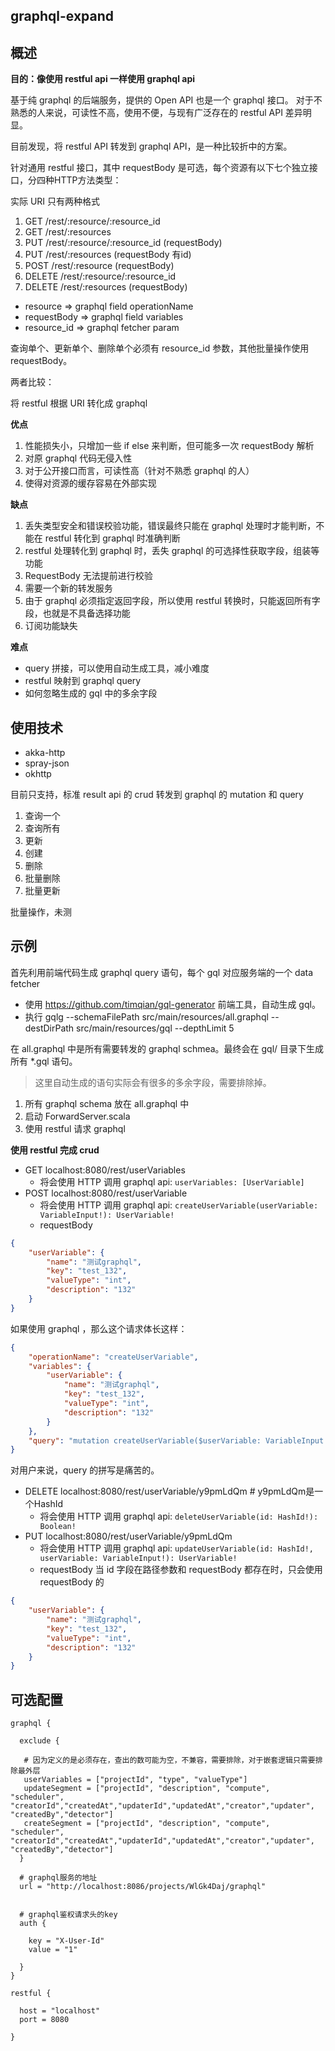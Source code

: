 graphql-expand
--

## 概述

**目的：像使用 restful api 一样使用 graphql api**

基于纯 graphql 的后端服务，提供的 Open API 也是一个 graphql 接口。
对于不熟悉的人来说，可读性不高，使用不便，与现有广泛存在的 restful API 差异明显。

目前发现，将 restful API 转发到 graphql API，是一种比较折中的方案。

针对通用 restful 接口，其中 requestBody 是可选，每个资源有以下七个独立接口，分四种HTTP方法类型：

实际 URI 只有两种格式

1. GET /rest/:resource/:resource_id
2. GET /rest/:resources
3. PUT /rest/:resource/:resource_id             (requestBody)
4. PUT /rest/:resources             (requestBody 有id)
5. POST /rest/:resource             (requestBody)
6. DELETE /rest/:resource/:resource_id 
7. DELETE /rest/:resources          (requestBody)

- resource => graphql field operationName
- requestBody => graphql field variables
- resource_id => graphql fetcher param 

查询单个、更新单个、删除单个必须有 resource_id 参数，其他批量操作使用 requestBody。

两者比较：

将 restful 根据 URI 转化成 graphql

**优点**
1. 性能损失小，只增加一些 if else 来判断，但可能多一次 requestBody 解析
2. 对原 graphql 代码无侵入性
3. 对于公开接口而言，可读性高（针对不熟悉 graphql 的人）
4. 使得对资源的缓存容易在外部实现

**缺点**
1. 丢失类型安全和错误校验功能，错误最终只能在 graphql 处理时才能判断，不能在 restful 转化到 graphql 时准确判断
2. restful 处理转化到 graphql 时，丢失 graphql 的可选择性获取字段，组装等功能
3. RequestBody 无法提前进行校验
4. 需要一个新的转发服务
5. 由于 graphql 必须指定返回字段，所以使用 restful 转换时，只能返回所有字段，也就是不具备选择功能
6. 订阅功能缺失

**难点**
* query 拼接，可以使用自动生成工具，减小难度
* restful 映射到 graphql query
* 如何忽略生成的 gql 中的多余字段

## 使用技术

* akka-http
* spray-json
* okhttp


目前只支持，标准 result api 的 crud 转发到 graphql 的 mutation 和 query 

1. 查询一个
2. 查询所有
3. 更新
4. 创建
5. 删除
6. 批量删除
7. 批量更新

批量操作，未测

## 示例

首先利用前端代码生成 graphql query 语句，每个 gql 对应服务端的一个 data fetcher 

- 使用 https://github.com/timqian/gql-generator 前端工具，自动生成 gql。
- 执行 gqlg --schemaFilePath src/main/resources/all.graphql --destDirPath src/main/resources/gql --depthLimit 5

在 all.graphql 中是所有需要转发的 graphql schmea。最终会在 gql/ 目录下生成所有 *.gql 语句。

> 这里自动生成的语句实际会有很多的多余字段，需要排除掉。

1. 所有 graphql schema 放在 all.graphql 中
2. 启动 ForwardServer.scala
3. 使用 restful 请求 graphql

**使用 restful 完成 crud**

- GET localhost:8080/rest/userVariables 
    - 将会使用 HTTP 调用 graphql api: `userVariables: [UserVariable]`
- POST localhost:8080/rest/userVariable 
    - 将会使用 HTTP 调用 graphql api: `createUserVariable(userVariable: VariableInput!): UserVariable!`
    - requestBody 
```json
{
    "userVariable": {
        "name": "测试graphql",
        "key": "test_132",
        "valueType": "int",
        "description": "132"
    }
}
```
如果使用 graphql ，那么这个请求体长这样：
```json
{
    "operationName": "createUserVariable",
    "variables": {
        "userVariable": {
            "name": "测试graphql",
            "key": "test_132",
            "valueType": "int",
            "description": "132"
        }
    },
    "query": "mutation createUserVariable($userVariable: VariableInput!) {\n  createUserVariable(userVariable: $userVariable) {\n    name\n    __typename\n  }\n}\n"
}
```
对用户来说，query 的拼写是痛苦的。

- DELETE localhost:8080/rest/userVariable/y9pmLdQm # y9pmLdQm是一个HashId
    - 将会使用 HTTP 调用 graphql api: `deleteUserVariable(id: HashId!): Boolean!`
- PUT localhost:8080/rest/userVariable/y9pmLdQm
    - 将会使用 HTTP 调用 graphql api: `updateUserVariable(id: HashId!, userVariable: VariableInput!): UserVariable!`
    - requestBody 当 id 字段在路径参数和 requestBody 都存在时，只会使用 requestBody 的
```json
{
    "userVariable": {
        "name": "测试graphql",
        "key": "test_132",
        "valueType": "int",
        "description": "132"
    }
}
```

## 可选配置

```
graphql {

  exclude {

   # 因为定义的是必须存在，查出的数可能为空，不兼容，需要排除，对于嵌套逻辑只需要排除最外层
   userVariables = ["projectId", "type", "valueType"]
   updateSegment = ["projectId", "description", "compute", "scheduler", "creatorId","createdAt","updaterId","updatedAt","creator","updater", "createdBy","detector"]
   createSegment = ["projectId", "description", "compute", "scheduler", "creatorId","createdAt","updaterId","updatedAt","creator","updater", "createdBy","detector"]
  }

  # graphql服务的地址
  url = "http://localhost:8086/projects/WlGk4Daj/graphql"


  # graphql鉴权请求头的key
  auth {

    key = "X-User-Id"
    value = "1"

  }
}

restful {

  host = "localhost"
  port = 8080

}
```